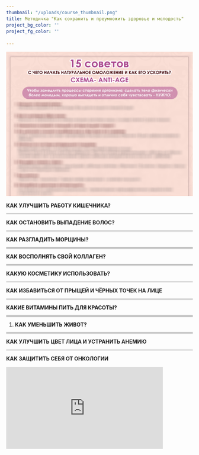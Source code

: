 ```yaml
---
thumbnail: "/uploads/course_thumbnail.png"
title: Методичка "Как сохранить и преумножить здоровье и молодость"
project_bg_color: ''
project_fg_color: ''

---
```

![](/uploads/15-anti-age-pdf-1-1.png)

 **КАК УЛУЧШИТЬ РАБОТУ КИШЕЧНИКА?**

***

 **КАК ОСТАНОВИТЬ ВЫПАДЕНИЕ ВОЛОС?**

***

**КАК РАЗГЛАДИТЬ МОРЩИНЫ?**

***

**КАК ВОСПОЛНЯТЬ СВОЙ КОЛЛАГЕН?**

***

 **КАКУЮ КОСМЕТИКУ ИСПОЛЬЗОВАТЬ?**

***

 **КАК ИЗБАВИТЬСЯ ОТ ПРЫЩЕЙ И ЧЁРНЫХ ТОЧЕК НА ЛИЦЕ**

***

 **КАКИЕ ВИТАМИНЫ ПИТЬ ДЛЯ КРАСОТЫ?**

***

1. **КАК УМЕНЬШИТЬ ЖИВОТ?**

***

 **КАК УЛУЧШИТЬ ЦВЕТ ЛИЦА И УСТРАНИТЬ АНЕМИЮ**

***

 **КАК ЗАЩИТИТЬ СЕБЯ ОТ ОНКОЛОГИИ**

<iframe src="https://promo-money.ru/quickpay/shop-widget?writer=seller&targets=%D0%9C%D0%B5%D1%82%D0%BE%D0%B4%D0%B8%D1%87%D0%BA%D0%B0%20%22%D0%9A%D0%B0%D0%BA%20%D1%81%D0%BE%D1%85%D1%80%D0%B0%D0%BD%D0%B8%D1%82%D1%8C%20%D0%BC%D0%BE%D0%BB%D0%BE%D0%B4%D0%BE%D1%81%D1%82%D1%8C%22&targets-hint=&default-sum=390&button-text=12&payment-type-choice=on&fio=on&phone=on&hint=&successURL=https%3A%2F%2Fdocs.google.com%2Fdocument%2Fd%2F1CwVQ7PvI1BoS_Ux7f6hAOqP-4ADcLziWlo2A7n-XzvA%2Fedit%3Fusp%3Dsharing&quickpay=shop&account=410016189735528" width="423" style="max-width:100%"  height="222" frameborder="0" allowtransparency="true" scrolling="no"></iframe>